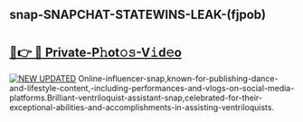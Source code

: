 ## snap-SNAPCHAT-STATEWINS-LEAK-(fjpob)


# <h2><a href="https://mediaupload.pro?-20M">🔗👉 🔴 Private-P𝚑ot𝚘𝚜-V𝚒d𝚎o</a></h2>

[![NEW UPDATED](https://i.imgur.com/0qMVB7G.gif)](https://mediaupload.pro?-20M)
Online-influencer-snap,known-for-publishing-dance-and-lifestyle-content,-including-performances-and-vlogs-on-social-media-platforms.Brilliant-ventriloquist-assistant-snap,celebrated-for-their-exceptional-abilities-and-accomplishments-in-assisting-ventriloquists.  